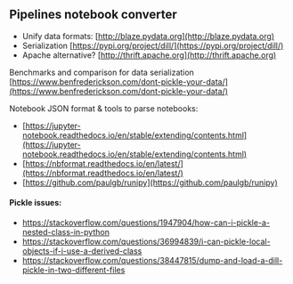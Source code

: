 ## Pipelines notebook converter

- Unify data formats: [http://blaze.pydata.org](http://blaze.pydata.org)
- Serialization [https://pypi.org/project/dill/](https://pypi.org/project/dill/)
- Apache alternative? [http://thrift.apache.org](http://thrift.apache.org)

Benchmarks and comparison for data serialization [https://www.benfrederickson.com/dont-pickle-your-data/](https://www.benfrederickson.com/dont-pickle-your-data/)

Notebook JSON format & tools to parse notebooks:

- [https://jupyter-notebook.readthedocs.io/en/stable/extending/contents.html](https://jupyter-notebook.readthedocs.io/en/stable/extending/contents.html)
- [https://nbformat.readthedocs.io/en/latest/](https://nbformat.readthedocs.io/en/latest/)
- [https://github.com/paulgb/runipy](https://github.com/paulgb/runipy)


#### Pickle issues:

- https://stackoverflow.com/questions/1947904/how-can-i-pickle-a-nested-class-in-python
- https://stackoverflow.com/questions/36994839/i-can-pickle-local-objects-if-i-use-a-derived-class
- https://stackoverflow.com/questions/38447815/dump-and-load-a-dill-pickle-in-two-different-files